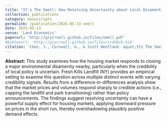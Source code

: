```yaml
---
title: "It's The Smell: How Resolving Uncertainty about Local Disamenties Affects the Housing Market"
collection: publications
category: manuscripts
permalink: /publication/2025-05-13-smell
date: 2025-05-13
venue: 'Land Economics'
paperurl: 'http://grycrnwll.github.io/files/smell.pdf'
#bibtexurl: 'http://grycrnwll.github.io/files/srddbib.bib'
citation: 'Chen, J., Cornwall, G., & Scott Wentland. &quot;Its The Smell: How Resolving Uncertainty about Local Disamenties Affects the Housing Market &quot; <i>Land Economics</i>, <i>Forthcoming</i>.'
---
```


<b> Abstract:</b> This study examines how the housing market responds to closing a major environmental disamenity nearby, particularly when the credibility of local policy is uncertain. Fresh Kills Landfill (NY) provides an empirical setting to examine this question across multiple distinct events with varying credibility signals. Results from a difference-in-differences analysis show that the market prices and volumes respond sharply to credible actions (i.e., capping the landfill and park transitioning) rather than policy announcements. The findings suggest resolving uncertainty can have a powerful supply effect for housing markets, applying downward pressure on prices in the short run, thereby overshadowing plausibly positive demand effects. 
